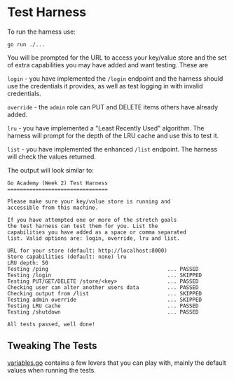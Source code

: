 # Test Harness

To run the harness use:

```shell
go run ./...
```

You will be prompted for the URL to access your key/value store and the set of
extra capabilities you may have added and want testing. These are

`login` - you have implemented the `/login` endpoint and the harness should use 
the credentials it provides, as well as test logging in with invalid 
credentials.

`override` - the `admin` role can PUT and DELETE items others have already 
added.

`lru` - you have implemented a "Least Recently Used" algorithm. The harness will
prompt for the depth of the LRU cache and use this to test it.

`list` - you have implemented the enhanced `/list` endpoint. The harness will 
check the values returned.

The output will look similar to:

```
Go Academy (Week 2) Test Harness
================================

Please make sure your key/value store is running and
accessible from this machine.

If you have attempted one or more of the stretch goals
the test harness can test them for you. List the 
capabilities you have added as a space or comma separated
list. Valid options are: login, override, lru and list.

URL for your store (default: http://localhost:8000) 
Store capabilities (default: none) lru
LRU depth: 50
Testing /ping                                      ... PASSED
Testing /login                                     ... SKIPPED
Testing PUT/GET/DELETE /store/<key>                ... PASSED
Checking user can alter another users data         ... PASSED
Checking output from /list                         ... SKIPPED
Testing admin override                             ... SKIPPED
Testing LRU cache                                  ... PASSED
Testing /shutdown                                  ... PASSED

All tests passed, well done!
```

## Tweaking The Tests

[variables.go]() contains a few levers that you can play with, mainly the
default values when running the tests.
